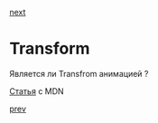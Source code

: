 <a href="03.md">next</a>

<h1>Transform</h1>

<div>
Является ли Transfrom анимацией ?

<a href="https://developer.mozilla.org/en-US/docs/Web/CSS/transform">Статья</a> с MDN
</div>

<a href="01.md">prev</a>
